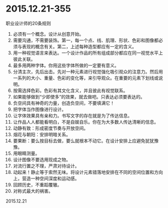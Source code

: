 2015.12.21-355
==============
职业设计师的20条规则

1. 必须有一个概念。设计从创意开始。
2. 需要沟通，不需要装饰。第一，每一个点、线、肌理、形状、色彩和图像都必须与表现的概念有关。第二，上述每种造型都应有一定的含义。
3. 用一种视觉语言来表达。一个设计作品的所有组成部分都应在同一视觉水平上彼此关联。
4. 最多用两种字体。你用这些字体所做的一定要有意义。
5. 分清主次，先后出击。先对一种元素进行视觉强化吸引观众的注意力。然后用一系列的大小、重量、色彩的变化等，来引导观众。在重要的元素下划线或说明。
6. 按需选择色彩。色彩有其文化含义，并且彼此有视觉联系。
7. 如果能够做到“少即使多”的效果，就去做吧。只表达必须要表达的。
8. 负空间具有神奇的力量，创造负空间，不要填满它！
9. 把字体当作图像进行设计。
10. 让字体效果具有亲和力。书写文字的存在就是为了传达信息。
11. 让作品人人都能看明白，不是自娱自乐。你在为大多数人传达清晰的信息。
12. 动静有致：形成密度节奏与开放空间。
13. 烟花与朝阳：安排明暗关系。
14. 要果断：要么按目标去做，要么就根本不动它。在设计安排上应避免犹犹豫豫。
15. 用眼睛测量。
16. 设计图像不要选用现成之物。
17. 对流行置之不理，严肃对待设计。
18. 动起来！静止等于索然无味。将设计元素错落地安排在不同的空间位置和方向上，营造一种空间深度和运动感。
19. 回顾历史，不重蹈覆辙。
20. 对称式最大的祸害。

2015.12.21